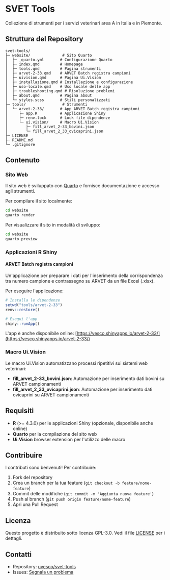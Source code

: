 # SVET Tools

Collezione di strumenti per i servizi veterinari area A in Italia e in Piemonte.

## Struttura del Repository

```
svet-tools/
├─ website/              # Sito Quarto
│  ├─ _quarto.yml       # Configurazione Quarto
│  ├─ index.qmd         # Homepage
│  ├─ tools.qmd         # Pagina strumenti
│  ├─ arvet-2-33.qmd    # ARVET Batch registra campioni
│  ├─ uivision.qmd      # Pagina Ui.Vision
│  ├─ installazione.qmd # Installazione e configurazione
│  ├─ uso-locale.qmd    # Uso locale delle app
│  ├─ troubleshooting.qmd # Risoluzione problemi
│  ├─ about.qmd         # Pagina about
│  └─ styles.scss       # Stili personalizzati
├─ tools/                # Strumenti
│  └─ arvet-2-33/       # App ARVET Batch registra campioni
│     ├─ app.R          # Applicazione Shiny
│     ├─ renv.lock      # Lock file dipendenze
│     └─ ui.vision/     # Macro Ui.Vision
│        ├─ fill_arvet_2-33_bovini.json
│        └─ fill_arvet_2_33_ovicaprini.json
├─ LICENSE
├─ README.md
└─ .gitignore
```

## Contenuto

### Sito Web

Il sito web è sviluppato con [Quarto](https://quarto.org/) e fornisce documentazione e accesso agli strumenti.

Per compilare il sito localmente:

```bash
cd website
quarto render
```

Per visualizzare il sito in modalità di sviluppo:

```bash
cd website
quarto preview
```

### Applicazioni R Shiny

#### ARVET Batch registra campioni

Un'applicazione per preparare i dati per l'inserimento della corrispondenza tra numero campione e contrassegno su ARVET da un file Excel (.xlsx).

Per eseguire l'applicazione:

```r
# Installa le dipendenze
setwd("tools/arvet-2-33")
renv::restore()

# Esegui l'app
shiny::runApp()
```

L'app è anche disponibile online: [https://vesco.shinyapps.io/arvet-2-33/](https://vesco.shinyapps.io/arvet-2-33/)

### Macro Ui.Vision

Le macro Ui.Vision automatizzano processi ripetitivi sui sistemi web veterinari:

- **fill_arvet_2-33_bovini.json**: Automazione per inserimento dati bovini su ARVET campionamenti
- **fill_arvet_2_33_ovicaprini.json**: Automazione per inserimento dati ovicaprini su ARVET campionamenti

## Requisiti

- **R** (>= 4.3.0) per le applicazioni Shiny (opzionale, disponibile anche online)
- **Quarto** per la compilazione del sito web
- **Ui.Vision** browser extension per l'utilizzo delle macro

## Contribuire

I contributi sono benvenuti! Per contribuire:

1. Fork del repository
2. Crea un branch per la tua feature (`git checkout -b feature/nome-feature`)
3. Commit delle modifiche (`git commit -m 'Aggiunta nuova feature'`)
4. Push al branch (`git push origin feature/nome-feature`)
5. Apri una Pull Request

## Licenza

Questo progetto è distribuito sotto licenza GPL-3.0. Vedi il file [LICENSE](LICENSE) per i dettagli.

## Contatti

- Repository: [uvesco/svet-tools](https://github.com/uvesco/svet-tools)
- Issues: [Segnala un problema](https://github.com/uvesco/svet-tools/issues)
